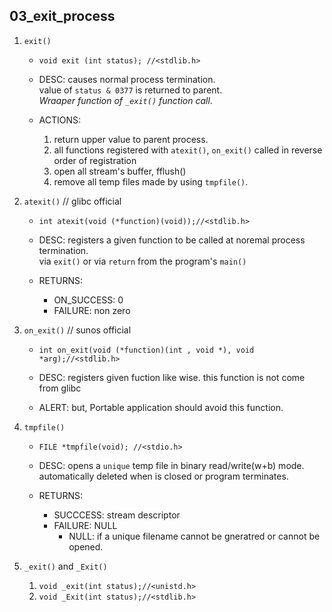## 03_exit_process

1. ``exit()``
    - ``void exit (int status); //<stdlib.h>``
    
    - DESC:
        causes normal process termination.  
value of ``status & 0377`` is returned to parent.  
_Wraaper function of ``_exit()`` function call_.

    - ACTIONS:
        1. return upper value to parent process.
        2. all functions registered with ``atexit()``, ``on_exit()`` called in reverse order of registration
        3. open all stream's buffer, fflush()
        4. remove all temp files made by using ``tmpfile()``.

2. ``atexit()`` // glibc official
    - ``int atexit(void (*function)(void));//<stdlib.h>``

    - DESC:
        registers a given function to be called at noremal process termination.  
via ``exit()`` or via ``return`` from the program's ``main()``

    - RETURNS:
        - ON_SUCCESS: 0
        - FAILURE: non zero

3. ``on_exit()`` // sunos official
    - ``int on_exit(void (*function)(int , void *), void *arg);//<stdlib.h>``
 
    - DESC:
        registers given fuction like wise.  this function is not come from glibc

    - ALERT:
        but, Portable application should avoid this function.

4. ``tmpfile()``
    - ``FILE *tmpfile(void); //<stdio.h>``

    - DESC:
        opens a ``unique`` temp file in binary read/write(w+b) mode.  
automatically deleted when is closed or program terminates.

    - RETURNS:
        - SUCCCESS: stream descriptor
        - FAILURE: NULL
            - NULL: if a unique filename cannot be gneratred or cannot be opened.

5. ``_exit()`` and ``_Exit()``
    1. ``void _exit(int status);//<unistd.h>``
    2. ``void _Exit(int status);//<stdlib.h>``
    
